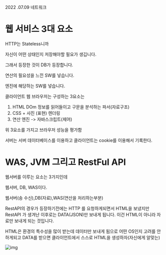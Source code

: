 2022 .07.09 네트워크



# 웹 서비스 3대 요소

HTTP는 Stateless니까 

자신이 어떤 상태인지 저장해야할 필요가 생깁니다.

그래서 등장한 것이 DB가 등장합니다.

연산의 필요성을 느낀 SW를 넣습니다. 

엔진에 해당하는 SW를 넣습니다.



클라이언트 웹 브라우저는 구성하는 3요소는

1. HTML DOm 정보를 읽어들이고 구문을 분석하는 파서(자료구조)
2. CSS + 사진 (표현) 렌더링
3. 연산 엔진 -> 자바스크립트(제어)

위 3요소를 가지고 브라우저 성능을 평가함

서버는 서버 데이터베이스를 이용하고 클라이언트는 cookie를 이용해서 기록한다. 

 

# WAS, JVM 그리고 RestFul API

웹서버를 이루는  요소는 3가지인데

웹서버, DB, WAS이다.

웹서버(송 수신),DB(자료),WAS(연산을 처리하는부분)



RestAPI의 경우가 등장하기전에는 HTTP 를 요청하게되면서 HTML을 보냈지만 RestAPI 가 생겨난 이후로는 DATA(JSON)만 보내게 됩니다. 이건 HTML이 아니라 자료만 보내게 되는 것입니다.

HTML은 환경의 특수성을 많이 받는데 데이터만 보내게 됨으로 어떤 OS인지 고려를 안하게되고 DATA를 받으면 클라이언트에서 스스로 HTML을 생성하자(자신에게 알맞는)



![img](https://cafeptthumb-phinf.pstatic.net/MjAyMjAzMDdfMTEz/MDAxNjQ2NjEwMTI1MjM1.22AzIjmWO7O1pYHPRHqjFa8OA-SI_dKbZoAM3qy02h8g.j7bllKFCsX2nB3VGw--icwTmd7rqoXhXh2WKXeUubfwg.PNG/%ED%95%9C_%EC%9E%A5%EC%9C%BC%EB%A1%9C_%EC%82%B4%ED%8E%B4%EB%B3%B4%EB%8A%94_%EC%9B%B9_%EC%84%9C%EB%B9%84%EC%8A%A4_%EA%B5%AC%EC%A1%B0.png?type=w1600)